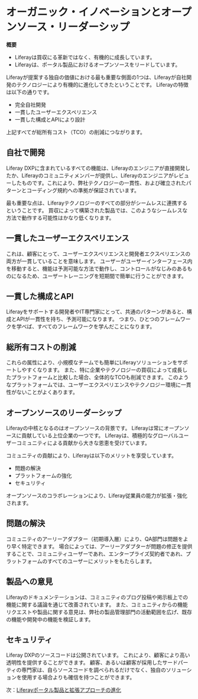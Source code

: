 # オーガニック・イノベーションとオープンソース・リーダーシップ

**概要**

* Liferayは買収にる革新ではなく、有機的に成長しています。
* Liferayは、ポータル製品におけるオープンソースをリードしています。

Liferayが提案する独自の価値における最も重要な側面の1つは、Liferayが自社開発のテクノロジーにより有機的に進化してきたということです。 Liferayの特徴は以下の通りです。

* 完全自社開発
* 一貫したユーザーエクスペリエンス
* 一貫した構成とAPIにより設計

上記すべてが総所有コスト（TCO）の削減につながります。

## 自社で開発

Liferay DXPに含まれているすべての機能は、Liferayのエンジニアが直接開発したか、Liferayのコミュニティメンバーが提供し、Liferayのエンジニアがレビューしたものです。これにより、弊社テクノロジーの一貫性、および確立されたパターンとコーディング規約への準拠が保証されています。

最も重要な点は、Liferayテクノロジーのすべての部分がシームレスに連携するということです。 買収によって構築された製品では、このようなシームレスな方法で動作する可能性はかなり低くなります。

## 一貫したユーザーエクスペリエンス

これは、顧客にとって、ユーザーエクスペリエンスと開発者エクスペリエンスの両方が一貫していることを意味します。 ユーザーがユーザーインターフェース内を移動すると、機能は予測可能な方法で動作し、コントロールがなじみのあるものになるため、ユーザートレーニングを短期間で簡単に行うことができます。

## 一貫した構成とAPI

Liferayをサポートする開発者やIT専門家にとって、共通のパターンがあると、構成とAPIが一貫性を持ち、予測可能になります。 つまり、ひとつのフレームワークを学べば、すべてのフレームワークを学んだことになります。

## 総所有コストの削減

これらの属性により、小規模なチームでも簡単にLiferayソリューションをサポートしやすくなります。 また、特に企業やテクノロジーの買収によって成長したプラットフォームと比較した場合、全体的なTCOも削減できます。 このようなプラットフォームでは、ユーザーエクスペリエンスやテクノロジー環境に一貫性がないことがよくあります。

## オープンソースのリーダーシップ

Liferayの中核となるのはオープンソースの背景です。 Liferayは常にオープンソースに貢献している上位企業の一つです。 Liferayは、積極的なグローバルユーザーコミュニティによる貢献から大きな恩恵を受けています。

コミュニティの貢献により、Liferayは以下のメリットを享受しています。

* 問題の解決
* プラットフォームの強化
* セキュリティ

オープンソースのコラボレーションにより、Liferay従業員の能力が拡張・強化されます。

## 問題の解決

コミュニティのアーリーアダプター（初期導入層）により、QA部門は問題をより早く特定できます。 場合によっては、アーリーアダプターが問題の修正を提供することで、コミュニティユーザーであれ、エンタープライズ契約者であれ、プラットフォームのすべてのユーザーにメリットをもたらします。

## 製品への意見

Liferayのドキュメンテーションは、コミュニティのブログ投稿や掲示板上での機能に関する議論を通じて改善されています。 また、コミュニティからの機能リクエストや製品に関する意見は、弊社の製品管理部門の活動範囲を広げ、既存の機能や開発中の機能を検証します。

## セキュリティ

Liferay DXPのソースコードは公開されています。 これにより、顧客により高い透明性を提供することができます。 顧客、あるいは顧客が採用したサードパーティの専門家は、自らソースコードを調べられるだけでなく、独自のソリューションを使用する場合よりも確信を持つことができます。

次：[Liferayポータル製品と拡張アプローチの進化](./portal-heritage-and-tailoring-liferay.md) 
